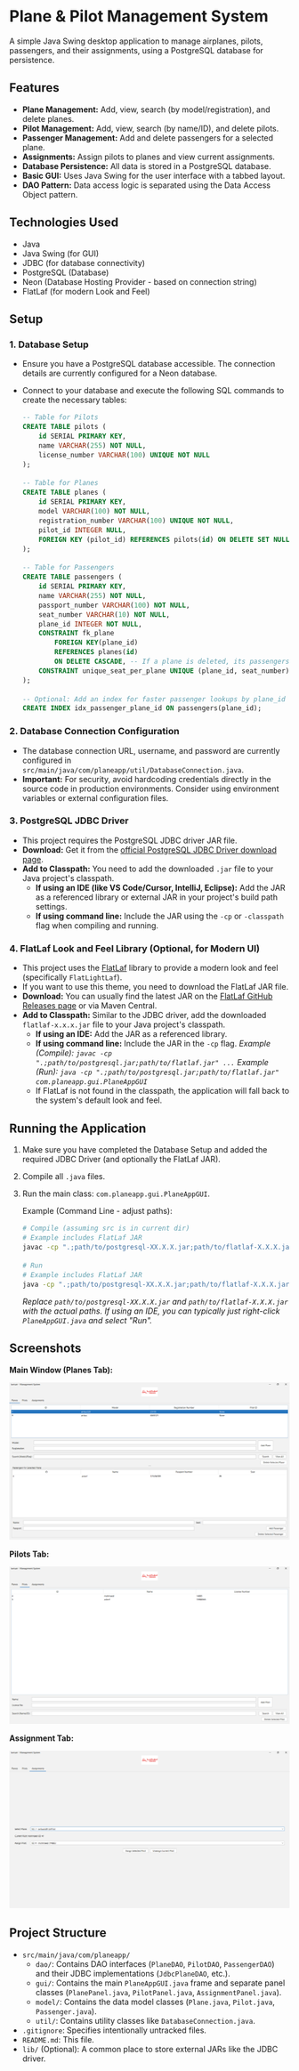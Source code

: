 # Plane & Pilot Management System

A simple Java Swing desktop application to manage airplanes, pilots, passengers, and their assignments, using a PostgreSQL database for persistence.

## Features

*   **Plane Management:** Add, view, search (by model/registration), and delete planes.
*   **Pilot Management:** Add, view, search (by name/ID), and delete pilots.
*   **Passenger Management:** Add and delete passengers for a selected plane.
*   **Assignments:** Assign pilots to planes and view current assignments.
*   **Database Persistence:** All data is stored in a PostgreSQL database.
*   **Basic GUI:** Uses Java Swing for the user interface with a tabbed layout.
*   **DAO Pattern:** Data access logic is separated using the Data Access Object pattern.

## Technologies Used

*   Java
*   Java Swing (for GUI)
*   JDBC (for database connectivity)
*   PostgreSQL (Database)
*   Neon (Database Hosting Provider - based on connection string)
*   FlatLaf (for modern Look and Feel)

## Setup

### 1. Database Setup

*   Ensure you have a PostgreSQL database accessible. The connection details are currently configured for a Neon database.
*   Connect to your database and execute the following SQL commands to create the necessary tables:

    ```sql
    -- Table for Pilots
    CREATE TABLE pilots (
        id SERIAL PRIMARY KEY,
        name VARCHAR(255) NOT NULL,
        license_number VARCHAR(100) UNIQUE NOT NULL
    );

    -- Table for Planes
    CREATE TABLE planes (
        id SERIAL PRIMARY KEY,
        model VARCHAR(100) NOT NULL,
        registration_number VARCHAR(100) UNIQUE NOT NULL,
        pilot_id INTEGER NULL,
        FOREIGN KEY (pilot_id) REFERENCES pilots(id) ON DELETE SET NULL -- If a pilot is deleted, set pilot_id to NULL
    );

    -- Table for Passengers
    CREATE TABLE passengers (
        id SERIAL PRIMARY KEY,
        name VARCHAR(255) NOT NULL,
        passport_number VARCHAR(100) NOT NULL,
        seat_number VARCHAR(10) NOT NULL,
        plane_id INTEGER NOT NULL,
        CONSTRAINT fk_plane
            FOREIGN KEY(plane_id)
            REFERENCES planes(id)
            ON DELETE CASCADE, -- If a plane is deleted, its passengers are also deleted
        CONSTRAINT unique_seat_per_plane UNIQUE (plane_id, seat_number) -- Ensure seat numbers are unique within each plane
    );

    -- Optional: Add an index for faster passenger lookups by plane_id
    CREATE INDEX idx_passenger_plane_id ON passengers(plane_id);
    ```

### 2. Database Connection Configuration

*   The database connection URL, username, and password are currently configured in `src/main/java/com/planeapp/util/DatabaseConnection.java`.
*   **Important:** For security, avoid hardcoding credentials directly in the source code in production environments. Consider using environment variables or external configuration files.

### 3. PostgreSQL JDBC Driver

*   This project requires the PostgreSQL JDBC driver JAR file.
*   **Download:** Get it from the [official PostgreSQL JDBC Driver download page](https://jdbc.postgresql.org/download/).
*   **Add to Classpath:** You need to add the downloaded `.jar` file to your Java project's classpath.
    *   **If using an IDE (like VS Code/Cursor, IntelliJ, Eclipse):** Add the JAR as a referenced library or external JAR in your project's build path settings.
    *   **If using command line:** Include the JAR using the `-cp` or `-classpath` flag when compiling and running.

### 4. FlatLaf Look and Feel Library (Optional, for Modern UI)

*   This project uses the [FlatLaf](https://www.formdev.com/flatlaf/) library to provide a modern look and feel (specifically `FlatLightLaf`).
*   If you want to use this theme, you need to download the FlatLaf JAR file.
*   **Download:** You can usually find the latest JAR on the [FlatLaf GitHub Releases page](https://github.com/JFormDesigner/flatlaf/releases) or via Maven Central.
*   **Add to Classpath:** Similar to the JDBC driver, add the downloaded `flatlaf-x.x.x.jar` file to your Java project's classpath.
    *   **If using an IDE:** Add the JAR as a referenced library.
    *   **If using command line:** Include the JAR in the `-cp` flag.
        *Example (Compile): `javac -cp ".;path/to/postgresql.jar;path/to/flatlaf.jar" ...`*
        *Example (Run): `java -cp ".;path/to/postgresql.jar;path/to/flatlaf.jar" com.planeapp.gui.PlaneAppGUI`*
    *   If FlatLaf is not found in the classpath, the application will fall back to the system's default look and feel.

## Running the Application

1.  Make sure you have completed the Database Setup and added the required JDBC Driver (and optionally the FlatLaf JAR).
2.  Compile all `.java` files.
3.  Run the main class: `com.planeapp.gui.PlaneAppGUI`.

    Example (Command Line - adjust paths):
    ```bash
    # Compile (assuming src is in current dir)
    # Example includes FlatLaf JAR
    javac -cp ".;path/to/postgresql-XX.X.X.jar;path/to/flatlaf-X.X.X.jar" src/main/java/com/planeapp/util/*.java src/main/java/com/planeapp/model/*.java src/main/java/com/planeapp/dao/*.java src/main/java/com/planeapp/gui/*.java

    # Run
    # Example includes FlatLaf JAR
    java -cp ".;path/to/postgresql-XX.X.X.jar;path/to/flatlaf-X.X.X.jar" com.planeapp.gui.PlaneAppGUI
    ```

    *Replace `path/to/postgresql-XX.X.X.jar` and `path/to/flatlaf-X.X.X.jar` with the actual paths.*
    *If using an IDE, you can typically just right-click `PlaneAppGUI.java` and select "Run".*

## Screenshots

**Main Window (Planes Tab):**

![Main Window - Planes](main.png)

**Pilots Tab:**

![Pilots Tab](pilote.png)

**Assignment Tab:**

![Assignment Tab](assigments.png)

## Project Structure

*   `src/main/java/com/planeapp/`
    *   `dao/`: Contains DAO interfaces (`PlaneDAO`, `PilotDAO`, `PassengerDAO`) and their JDBC implementations (`JdbcPlaneDAO`, etc.).
    *   `gui/`: Contains the main `PlaneAppGUI.java` frame and separate panel classes (`PlanePanel.java`, `PilotPanel.java`, `AssignmentPanel.java`).
    *   `model/`: Contains the data model classes (`Plane.java`, `Pilot.java`, `Passenger.java`).
    *   `util/`: Contains utility classes like `DatabaseConnection.java`.
*   `.gitignore`: Specifies intentionally untracked files.
*   `README.md`: This file.
*   `lib/` (Optional): A common place to store external JARs like the JDBC driver. 